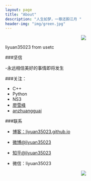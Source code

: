 ```yaml
---
layout: page
title: "About"
description: "人生如梦，一尊还酹江月 "
header-img: "img/green.jpg"
---
```



<center>
    <p><img src="http://i11.tietuku.com/f7033b5098c74aca.jpg" align="center"></p>
</center>

liyuan35023
from usetc

###坚信


-永远相信美好的事情即将发生


###关注：


- C++
- Python
- NS3
- [廖雪峰](http://www.liaoxuefeng.com/)
- [anzhuangguai](http://blog.csdn.net/anzhuangguai)




###联系

- [博客：liyuan35023.github.io](http://liyuan35023.github.io)

- [微博@liyuan35023](http://weibo.com/1843963135/)

- [知乎@liyuan35023](http://www.zhihu.com/people/li-yuan-27-71)

- 微信：liyuan35023


<center>
    <p><img src="http://i13.tietuku.com/8acd959204797b74.jpg" align="center"></p>
</center>






